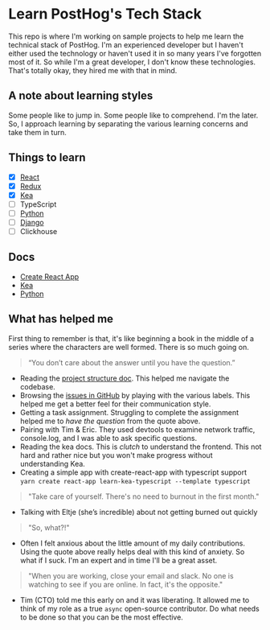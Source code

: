 # Learn PostHog's Tech Stack

This repo is where I'm working on sample projects to help me learn the technical stack of PostHog. I'm an experienced developer but I haven't either used the technology or haven't used it in so many years I've forgotten most of it. So while I'm a great developer, I don't know these technologies. That's totally okay, they hired me with that in mind.

## A note about learning styles

Some people like to jump in. Some people like to comprehend. I'm the later. So, I approach learning by separating the various learning concerns and take them in turn.

## Things to learn

- [x] [React](https://reactjs.org/docs/hello-world.html)
- [x] [Redux](https://redux.js.org/introduction/core-concepts)
- [x] [Kea](https://kea.js.org/docs/introduction/what-is-kea)
- [ ] TypeScript
- [ ] [Python](https://learnxinyminutes.com/docs/python/)
- [ ] [Django](https://www.feldroy.com/products/two-scoops-of-django-3-x)
- [ ] Clickhouse

## Docs

- [Create React App](docs/create_react_app.md)
- [Kea](docs/kea.md)
- [Python](docs/python.md)

## What has helped me

First thing to remember is that, it's like beginning a book in the middle of a series where the 
characters are well formed. There is so much going on.

> “You don’t care about the answer until you have the question.”

- Reading the [project structure doc](https://posthog.com/docs/project-structure). This helped me navigate the codebase.
- Browsing the [issues in GitHub](https://github.com/PostHog/posthog/issues) by playing with the various labels. This helped me get a better feel for their communication style.
- Getting a task assignment. Struggling to complete the assignment helped me to *have the question* from the quote above.
- Pairing with Tim & Eric. They used devtools to examine network traffic, console.log, and I was able to ask specific questions.
- Reading the kea docs. This is *clutch* to understand the frontend. This not hard and rather nice but you won't make progress without understanding Kea.
- Creating a simple app with create-react-app with typescript support `yarn create react-app learn-kea-typescript --template typescript`

> "Take care of yourself. There's no need to burnout in the first month."

- Talking with Eltje (she’s incredible) about not getting burned out quickly

> "So, what?!"

- Often I felt anxious about the little amount of my daily contributions. Using the quote above really helps deal with this kind of anxiety. So what if I suck. I'm an expert and in time I'll be a great asset.

> "When you are working, close your email and slack. No one is watching to see if you are online. In fact, it's the opposite."

- Tim (CTO) told me this early on and it was liberating. It allowed me to think of my role as a true `async` open-source contributor. Do what needs to be done so that you can be the most effective.